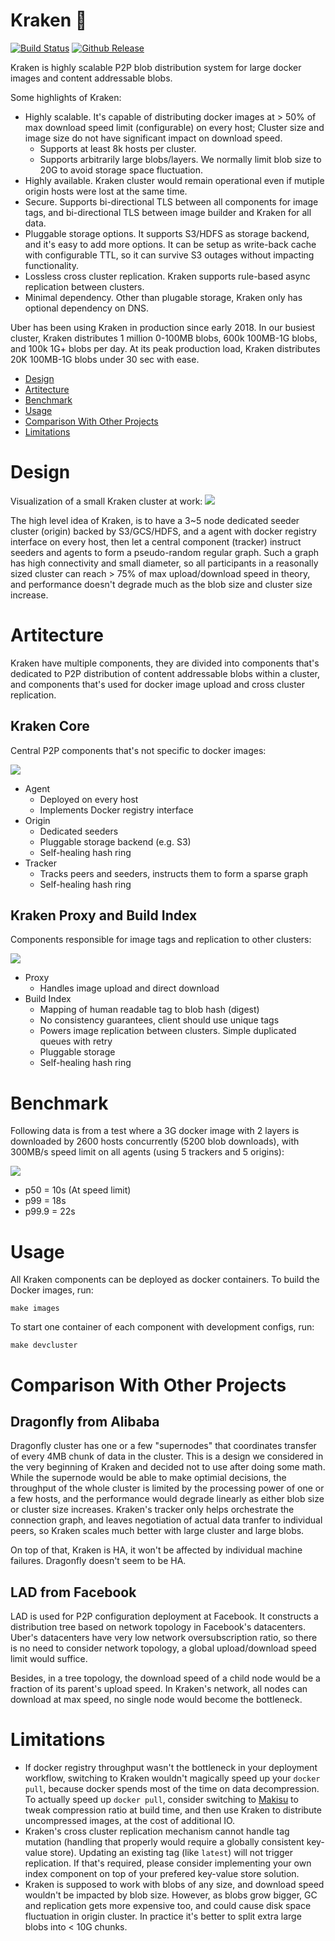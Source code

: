 # Kraken :octopus:

[![Build Status](https://travis-ci.org/uber/kraken.svg?branch=master)](https://travis-ci.org/uber/kraken)
[![Github Release](https://img.shields.io/github/release/uber/kraken.svg)](https://github.com/uber/kraken/releases)

Kraken is highly scalable P2P blob distribution system for large docker images and content addressable blobs.

Some highlights of Kraken:
- Highly scalable. It's capable of distributing docker images at > 50% of max download speed limit (configurable) on every host; Cluster size and image size do not have significant impact on download speed.
  - Supports at least 8k hosts per cluster.
  - Supports arbitrarily large blobs/layers. We normally limit blob size to 20G to avoid storage space fluctuation.
- Highly available. Kraken cluster would remain operational even if mutiple origin hosts were lost at the same time.
- Secure. Supports bi-directional TLS between all components for image tags, and bi-directional TLS between image builder and Kraken for all data.
- Pluggable storage options. It supports S3/HDFS as storage backend, and it's easy to add more options. It can be setup as write-back cache with configurable TTL, so it can survive S3 outages without impacting functionality.
- Lossless cross cluster replication. Kraken supports rule-based async replication between clusters.
- Minimal dependency. Other than plugable storage, Kraken only has optional dependency on DNS.

Uber has been using Kraken in production since early 2018. In our busiest cluster, Kraken distributes 1 million 0-100MB blobs, 600k 100MB-1G blobs, and 100k 1G+ blobs per day. At its peak production load, Kraken distributes 20K 100MB-1G blobs under 30 sec with ease.

- [Design](#design)
- [Artitecture](#artitecture)
- [Benchmark](#benchmark)
- [Usage](#usage)
- [Comparison With Other Projects](#comparison-with-other-projects)
- [Limitations](#limitations)


# Design
Visualization of a small Kraken cluster at work:
![](assets/visualization.gif)

The high level idea of Kraken, is to have a 3~5 node dedicated seeder cluster (origin) backed by S3/GCS/HDFS, and a agent with docker registry interface on every host, then let a central component (tracker) instruct seeders and agents to form a pseudo-random regular graph. Such a graph has high connectivity and small diameter, so all participants in a reasonally sized cluster can reach > 75% of max upload/download speed in theory, and performance doesn't degrade much as the blob size and cluster size increase.

# Artitecture

Kraken have multiple components, they are divided into components that's dedicated to P2P distribution of content addressable blobs within a cluster, and components that's used for docker image upload and cross cluster replication.

## Kraken Core

Central P2P components that's not specific to docker images:

![](assets/kraken_core.svg)

- Agent
  - Deployed on every host
  - Implements Docker registry interface
- Origin
  - Dedicated seeders
  - Pluggable storage backend (e.g. S3)
  - Self-healing hash ring
- Tracker
  - Tracks peers and seeders, instructs them to form a sparse graph
  - Self-healing hash ring

## Kraken Proxy and Build Index

Components responsible for image tags and replication to other clusters:

![](assets/kraken_build_index.svg)

- Proxy
  - Handles image upload and direct download
- Build Index
  - Mapping of human readable tag to blob hash (digest)
  - No consistency guarantees, client should use unique tags
  - Powers image replication between clusters. Simple duplicated queues with retry
  - Pluggable storage
  - Self-healing hash ring

# Benchmark

Following data is from a test where a 3G docker image with 2 layers is downloaded by 2600 hosts concurrently (5200 blob downloads), with 300MB/s speed limit on all agents (using 5 trackers and 5 origins):

![](assets/kraken_benchmark.svg)

- p50 = 10s (At speed limit)
- p99 = 18s
- p99.9 = 22s

# Usage

All Kraken components can be deployed as docker containers.
To build the Docker images, run:
```
make images
```
To start one container of each component with development configs, run:
```
make devcluster
```

# Comparison With Other Projects

## Dragonfly from Alibaba

Dragonfly cluster has one or a few "supernodes" that coordinates transfer of every 4MB chunk of data in the cluster. This is a design we considered in the very beginning of Kraken and decided not to use after doing some math. While the supernode would be able to make optimial decisions, the throughput of the whole cluster is limited by the processing power of one or a few hosts, and the performance would degrade linearly as either blob size or cluster size increases. Kraken's tracker only helps orchestrate the connection graph, and leaves negotiation of actual data tranfer to individual peers, so Kraken scales much better with large cluster and large blobs.

On top of that, Kraken is HA, it won't be affected by individual machine failures. Dragonfly doesn't seem to be HA.

## LAD from Facebook

LAD is used for P2P configuration deployment at Facebook. It constructs a distribution tree based on network topology in Facebook's datacenters. Uber's datacenters have very low network oversubscription ratio, so there is no need to consider network topology, a global upload/download speed limit would suffice.

Besides, in a tree topology, the download speed of a child node would be a fraction of its parent's upload speed. In Kraken's network, all nodes can download at max speed, no single node would become the bottleneck.

# Limitations

- If docker registry throughput wasn't the bottleneck in your deployment workflow, switching to Kraken wouldn't magically speed up your `docker pull`, because docker spends most of the time on data decompression. To actually speed up `docker pull`, consider switching to [Makisu](https://github.com/uber/makisu) to tweak compression ratio at build time, and then use Kraken to distribute uncompressed images, at the cost of additional IO.
- Kraken's cross cluster replication mechanism cannot handle tag mutation (handling that properly would require a globally consistent key-value store). Updating an existing tag (like `latest`) will not trigger replication. If that's required, please consider implementing your own index component on top of your prefered key-value store solution.
- Kraken is supposed to work with blobs of any size, and download speed wouldn't be impacted by blob size. However, as blobs grow bigger, GC and replication gets more expensive too, and could cause disk space fluctuation in origin cluster. In practice it's better to split extra large blobs into < 10G chunks.
